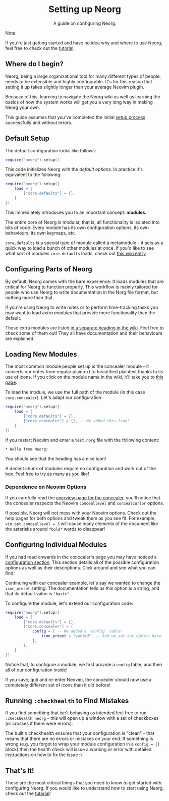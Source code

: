 <div align="center">

# Setting up Neorg

A guide on configuring Neorg.

</div>

> [!NOTE]
> If you're just getting started and have no idea why and where to use Neorg,
> feel free to check out the [tutorial](https://github.com/nvim-neorg/neorg/wiki/Tutorial).

## Where do I begin?

Neorg, being a large organizational tool for many different types of people, needs to be
extensible and highly configurable. It's for this reason that setting it up takes slightly
longer than your average Neovim plugin.

Because of this, learning to navigate the Neorg wiki as well as learning the basics of how the system
works will get you a very long way in making Neorg your own.

This guide assumes that you've completed the initial [setup process](https://github.com/nvim-neorg/neorg?tab=readme-ov-file#-installation) successfully and without errors.

## Default Setup

The default configuration looks like follows:
```lua
require("neorg").setup()
```

This code initializes Neorg with the *default options*. In practice it's equivalent to the following:
```lua
require("neorg").setup({
    load = {
        ["core.defaults"] = {},
    }
})
```

This immediately introduces you to an important concept: **modules**.

The entire core of Neorg is modular, that is, all functionality is isolated into bits
of code. Every module has its own configuration options, its own behaviours,
its own keymaps, etc.

`core.defaults` is a special type of module called a metamodule - it acts as a quick way to load a bunch of other modules
at once. If you'd like to see what sort of modules `core.defaults` loads, check out [this wiki entry](https://github.com/nvim-neorg/neorg/wiki#default-modules).

## Configuring Parts of Neorg

By default, Neorg comes with the bare experience. It loads modules that are critical for Neorg to function
properly. This workflow is mainly tailored for people who use Neorg to write documentation in the Norg file format, but nothing more than that.

If you're using Neorg to write notes or to perform time-tracking tasks you may want to load *extra modules*
that provide more functionality than the default.

These extra modules are listed [in a separate heading in the wiki](https://github.com/nvim-neorg/neorg/wiki#other-modules). Feel free to check some of them out!
They all have documentation and their behaviours are explained.

## Loading New Modules

The most common module people set up is the concealer module - it converts our
notes from regular plaintext to beautified plaintext thanks to its use of
icons. If you click on the module name in the wiki, it'll take you to [this
page](https://github.com/nvim-neorg/neorg/wiki/Concealer).

To load the module, we use the full path of the module (in this case `core.concealer`).
Let's adapt our configuration:
```lua
require("neorg").setup({
    load = {
        ["core.defaults"] = {},
        ["core.concealer"] = {}, -- We added this line!
    }
})
```

If you restart Neovim and enter a `test.norg` file with the following content:
```norg
* Hello from Neorg!
```
You should see that the heading has a nice icon!

A decent chunk of modules require no configuration and work out of the box. Feel free to try as
many as you like!

### Dependence on Neovim Options

If you carefully read the [overview page for the concealer](https://github.com/nvim-neorg/neorg/wiki/Concealer#overview),
you'll notice that the concealer respects the Neovim `conceallevel` and `concealcursor` options.

If possible, Neorg will not mess with your Neovim options. Check out the help pages for both options
and tweak them as you see fit. For example, `vim.opt.conceallevel = 3` will cause many elements of the document
like the asterisks around `*bold*` words to disappear!

## Configuring Individual Modules

If you had read onwards in the concealer's page you may have noticed a [configuration section](https://github.com/nvim-neorg/neorg/wiki/Concealer#configuration).
This section details all of the possible configuration options as well as their descriptions. Click around and see what you can find!

Continuing with our concealer example, let's say we wanted to change the `icon_preset` setting.
The documentation tells us this option is a string, and that its default value is `"basic"`.

To configure the module, let's extend our configuration code:
```lua
require("neorg").setup({
    load = {
        ["core.defaults"] = {},
        ["core.concealer"] = {
            config = { -- We added a `config` table!
                icon_preset = "varied", -- And we set our option here.
            },
        },
    }
})
```

Notice that, to configure a module, we first provide a `config` table, and then all of our configuration inside!

If you save, quit and re-enter Neovim, the concealer should now use a completely different set of icons than it did before!

## Running `:checkhealth` to Find Mistakes

If you find something that isn't behaving as intended feel free to run `:checkhealth neorg` - this will open up a window with a set of checkboxes (or crosses if there were errors).

The builtin checkhealth ensures that your configuration is "clean" - that means that there are no errors or mistakes on your end. If something is wrong (e.g. you forgot to wrap your
module configuration in a `config = {}` block) then the health check will issue a warning or error with detailed instructions on how to fix the issue :)

<!-- TODO: dirman -->

## That's it!

These are the most critical things that you need to know to get started with configuring Neorg. If you would like to understand *how* to start using Neorg, check out the [tutorial](https://github.com/nvim-neorg/neorg/wiki/Tutorial)!
